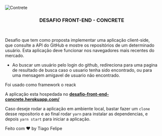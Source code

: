 <img alt="Contrete" src="https://images.sympla.com.br/5df91012c822a.png" />

<br/>
<h3 align="center">
  DESAFIO FRONT-END - CONCRETE
</h3>

<br/>
<p>Desafio que tem como proposta implementar uma aplicação client-side, que consulte a API do GitHub e mostre os repositórios de um determinado usuário. Esta aplicação deve funcionar nos navegadores mais recentes do mercado.<p/>

- Ao buscar um usuário pelo login do github, redireciona para uma pagina de resultado de busca caso o usuario tenha sido encontrado, ou para uma mensagem amigavel de usuario não encontrado.

<p>Foi usado como framework o reack</p>

A aplicação esta hospedada no **[desafio-front-end-concrete.herokuapp.com/](https://desafio-front-end-concrete.herokuapp.com/)**

Caso deseje rodar a aplicação em ambiente local, bastar fazer um `clone` desse repositorio e ao final rodar `yarn` para instalar as dependencias, e depois `yarn start` para iniciar a aplicação.


Feito com ❤️ by Tiago Felipe


